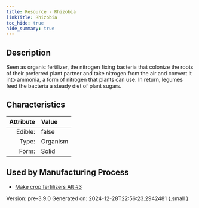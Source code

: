 ```yaml
---
title: Resource - Rhizobia
linkTitle: Rhizobia
toc_hide: true
hide_summary: true
---
```


## Description
 Seen as organic fertilizer, the nitrogen fixing&#10;&#9;&#9;bacteria that colonize the roots of their preferred plant partner and take nitrogen&#10;&#9;&#9;from the air and convert it into ammonia, a form of nitrogen that plants can use.&#10;&#9;&#9;In return, legumes feed the bacteria a steady diet of plant sugars.&#10;&#9; 

## Characteristics

| Attribute      | Value |
|--------:|:------|
|Edible:|false|
|Type:|Organism|
|Form:|Solid|
 

## Used by Manufacturing Process

- [Make crop fertilizers Alt #3](/docs/definitions/process/make-crop-fertilizers-alt--3)


    

Version: pre-3.9.0 Generated on: 2024-12-28T22:56:23.2942481
{.small }
